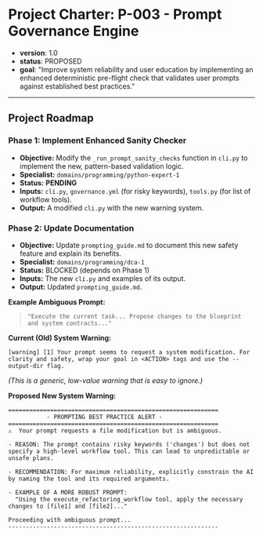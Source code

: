 # Project Charter: P-003 - Prompt Governance Engine

- **version**: 1.0
- **status**: PROPOSED
- **goal**: "Improve system reliability and user education by implementing an enhanced deterministic pre-flight check that validates user prompts against established best practices."

---
## Project Roadmap

### Phase 1: Implement Enhanced Sanity Checker
- **Objective:** Modify the `_run_prompt_sanity_checks` function in `cli.py` to implement the new, pattern-based validation logic.
- **Specialist:** `domains/programming/python-expert-1`
- **Status:** **PENDING**
- **Inputs:** `cli.py`, `governance.yml` (for risky keywords), `tools.py` (for list of workflow tools).
- **Output:** A modified `cli.py` with the new warning system.

### Phase 2: Update Documentation
- **Objective:** Update `prompting_guide.md` to document this new safety feature and explain its benefits.
- **Specialist:** `domains/programming/dca-1`
- **Status:** BLOCKED (depends on Phase 1)
- **Inputs:** The new `cli.py` and examples of its output.
- **Output:** Updated `prompting_guide.md`.



**Example Ambiguous Prompt:**
> `"Execute the current task... Propose changes to the blueprint and system contracts..."`

**Current (Old) System Warning:**
```
[warning] [1] Your prompt seems to request a system modification. For clarity and safety, wrap your goal in <ACTION> tags and use the --output-dir flag.
```
*(This is a generic, low-value warning that is easy to ignore.)*

**Proposed New System Warning:**
```
============================================================
           - PROMPTING BEST PRACTICE ALERT -
============================================================
⚠️  Your prompt requests a file modification but is ambiguous.

- REASON: The prompt contains risky keywords ('changes') but does not specify a high-level workflow tool. This can lead to unpredictable or unsafe plans.

- RECOMMENDATION: For maximum reliability, explicitly constrain the AI by naming the tool and its required arguments.

- EXAMPLE OF A MORE ROBUST PROMPT:
  "Using the execute_refactoring_workflow tool, apply the necessary changes to [file1] and [file2]..."

Proceeding with ambiguous prompt...
------------------------------------------------------------
```